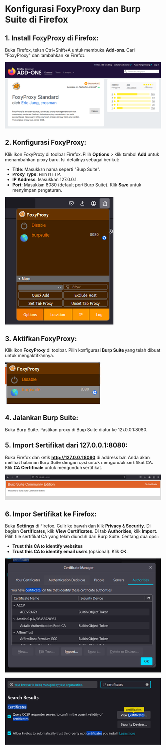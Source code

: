 # Konfigurasi FoxyProxy dan Burp Suite di Firefox

## 1. Install FoxyProxy di Firefox:
Buka Firefox, tekan Ctrl+Shift+A untuk membuka **Add-ons**. Cari "FoxyProxy" dan tambahkan ke Firefox.

![Install FoxyProxy](Foxproxy.png)

## 2. Konfigurasi FoxyProxy:
Klik ikon FoxyProxy di toolbar Firefox. Pilih **Options** > klik tombol **Add** untuk menambahkan proxy baru. Isi detailnya sebagai berikut:
- **Title**: Masukkan nama seperti "Burp Suite".
- **Proxy Type**: Pilih **HTTP**.
- **IP Address**: Masukkan 127.0.0.1.
- **Port**: Masukkan 8080 (default port Burp Suite).
Klik **Save** untuk menyimpan pengaturan.

![Konfigurasi FoxyProxy](option.png)

## 3. Aktifkan FoxyProxy:
Klik ikon **FoxyProxy** di toolbar. Pilih konfigurasi **Burp Suite** yang telah dibuat untuk mengaktifkannya.

![Aktifkan FoxyProxy](aktif.png)

## 4. Jalankan Burp Suite:
Buka Burp Suite. Pastikan proxy di Burp Suite diatur ke 127.0.0.1:8080.

## 5. Import Sertifikat dari 127.0.0.1:8080:
Buka Firefox dan ketik **http://127.0.0.1:8080** di address bar. Anda akan melihat halaman Burp Suite dengan opsi untuk mengunduh sertifikat CA. Klik **CA Certificate** untuk mengunduh sertifikat.

![Download CA](dowloadCA.png)

## 6. Impor Sertifikat ke Firefox:
Buka **Settings** di Firefox. Gulir ke bawah dan klik **Privacy & Security**. Di bagian **Certificates**, klik **View Certificates**. Di tab **Authorities**, klik **Import**. Pilih file sertifikat CA yang telah diunduh dari Burp Suite. Centang dua opsi:
- **Trust this CA to identify websites**.
- **Trust this CA to identify email users** (opsional).
Klik **OK**.

![Import CA](importCA.png)

![Setting Certificates](settingca.png)
